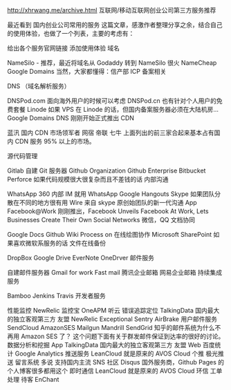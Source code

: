 http://xhrwang.me/archive.html
互联网/移动互联网创业公司第三方服务推荐

最近看到 国内创业公司常用的服务 这篇文章，感激作者整理分享之余，结合自己的使用体验，也做了一个列表，主要的考虑有：

给出各个服务官网链接
添加使用体验
域名

NameSilo - 推荐，最近将域名从 Godaddy 转到 NameSilo 很火
NameCheap
Google Domains
当然，大家都懂得：信产部 ICP 备案相关

DNS （域名解析服务）

DNSPod.com 面向海外用户的时候可以考虑
DNSPod.cn 也有针对个人用户的免费套餐
Linode 如果 VPS 在 Linode 的话，但国内备案服务器必须在大陆机房…
Google Domains DNS 刚刚开始正式推出
CDN

蓝汛 国内 CDN 市场领军者
网宿
帝联
七牛
上面列出的前三家合起来基本占有国内 CDN 服务 95% 以上的市场。

源代码管理

Gitlab 自建 Git 服务器
Github Organization
Github Enterprise
Bitbucket
Perforce 如果代码规模很大很复杂而且不差钱的话
内部沟通

WhatsApp 360 内部 IM 就用 WhatsApp
Google Hangouts
Skype 如果团队分散在不同的地方很有用
Wire 来自 skype 原创始团队的新一代沟通 App
Facebook@Work 刚刚推出，Facebook Unveils Facebook At Work, Lets Businesses Create Their Own Social Networks
微信，QQ
文档协同

Google Docs
Github Wiki
Process on 在线绘图协作
Microsoft SharePoint 如果喜欢微软系服务的话
文件在线备份

DropBox
Google Drive
EverNote
OneDrver
邮件服务

自建邮件服务器
Gmail for work
Fast mail
腾讯企业邮箱
网易企业邮箱
持续集成服务

Bamboo
Jenkins
Travis
开发者服务

性能监控
NewRelic
监控宝
OneAPM
听云
错误追踪定位
TalkingData 国内最大的独立客观第三方
友盟
NewRelic
Exceptional
Sentry
AirBrake
用户邮件服务
SendCloud
AmazonSES
Mailgun
Mandrill
SendGrid
知乎的邮件系统为什么不再用 Amazon SES 了？ 这个问题下面有关于群发邮件保证到达率的很好的讨论。
数据分析和挖掘
App
TalkingData 国内最大的独立客观第三方
友盟
Web
百度统计
Google Analytics
推送服务
LeanCloud 就是原来的 AVOS Cloud
个推
极光推送
留言系统
多说 支持国内主流 SNS 社区
Disqus 国外服务商，Github Pages 的个人博客很多都用这个
即时通信
LeanCloud 就是原来的 AVOS Cloud
环信
工单处理
待客
EnChant
